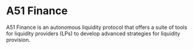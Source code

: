 # A51 Finance

A51 Finance is an autonomous liquidity protocol that offers a suite of tools for liquidity providers (LPs) to develop advanced strategies for liquidity provision.
